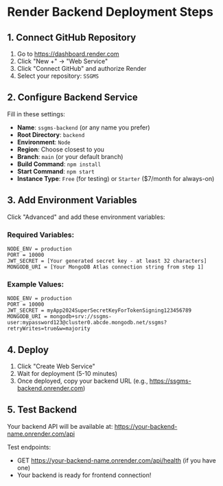 # Render Backend Deployment Steps

## 1. Connect GitHub Repository

1. Go to https://dashboard.render.com
2. Click "New +" → "Web Service"
3. Click "Connect GitHub" and authorize Render
4. Select your repository: `SSGMS`

## 2. Configure Backend Service

Fill in these settings:

- **Name**: `ssgms-backend` (or any name you prefer)
- **Root Directory**: `backend`
- **Environment**: `Node`
- **Region**: Choose closest to you
- **Branch**: `main` (or your default branch)
- **Build Command**: `npm install`
- **Start Command**: `npm start`
- **Instance Type**: `Free` (for testing) or `Starter` ($7/month for always-on)

## 3. Add Environment Variables

Click "Advanced" and add these environment variables:

### Required Variables:

```
NODE_ENV = production
PORT = 10000
JWT_SECRET = [Your generated secret key - at least 32 characters]
MONGODB_URI = [Your MongoDB Atlas connection string from step 1]
```

### Example Values:

```
NODE_ENV = production
PORT = 10000
JWT_SECRET = myApp2024SuperSecretKeyForTokenSigning123456789
MONGODB_URI = mongodb+srv://ssgms-user:mypassword123@cluster0.abcde.mongodb.net/ssgms?retryWrites=true&w=majority
```

## 4. Deploy

1. Click "Create Web Service"
2. Wait for deployment (5-10 minutes)
3. Once deployed, copy your backend URL (e.g., https://ssgms-backend.onrender.com)

## 5. Test Backend

Your backend API will be available at:
https://your-backend-name.onrender.com/api

Test endpoints:

- GET https://your-backend-name.onrender.com/api/health (if you have one)
- Your backend is ready for frontend connection!
